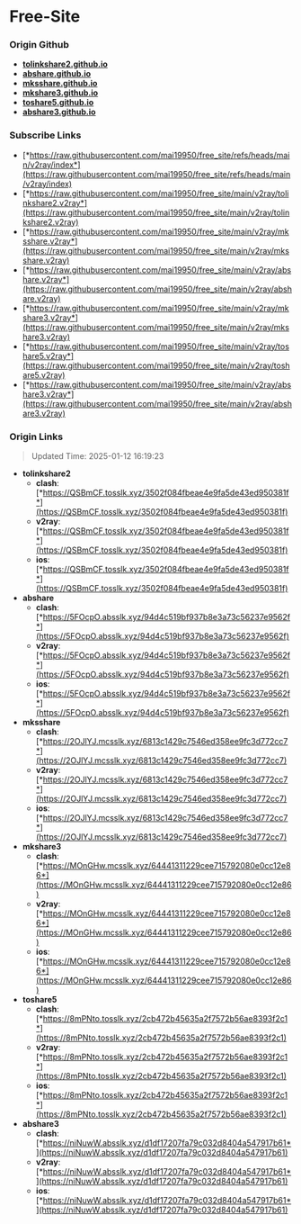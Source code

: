 # Free-Site

### Origin Github

- [**tolinkshare2.github.io**](https://github.com/tolinkshare2/tolinkshare2.github.io)
- [**abshare.github.io**](https://github.com/abshare/abshare.github.io)
- [**mksshare.github.io**](https://github.com/mksshare/mksshare.github.io)
- [**mkshare3.github.io**](https://github.com/mkshare3/mkshare3.github.io)
- [**toshare5.github.io**](https://github.com/toshare5/toshare5.github.io)
- [**abshare3.github.io**](https://github.com/abshare3/abshare3.github.io)

### Subscribe Links

- [*https://raw.githubusercontent.com/mai19950/free_site/refs/heads/main/v2ray/index*](https://raw.githubusercontent.com/mai19950/free_site/refs/heads/main/v2ray/index)
- [*https://raw.githubusercontent.com/mai19950/free_site/main/v2ray/tolinkshare2.v2ray*](https://raw.githubusercontent.com/mai19950/free_site/main/v2ray/tolinkshare2.v2ray)
- [*https://raw.githubusercontent.com/mai19950/free_site/main/v2ray/mksshare.v2ray*](https://raw.githubusercontent.com/mai19950/free_site/main/v2ray/mksshare.v2ray)
- [*https://raw.githubusercontent.com/mai19950/free_site/main/v2ray/abshare.v2ray*](https://raw.githubusercontent.com/mai19950/free_site/main/v2ray/abshare.v2ray)
- [*https://raw.githubusercontent.com/mai19950/free_site/main/v2ray/mkshare3.v2ray*](https://raw.githubusercontent.com/mai19950/free_site/main/v2ray/mkshare3.v2ray)
- [*https://raw.githubusercontent.com/mai19950/free_site/main/v2ray/toshare5.v2ray*](https://raw.githubusercontent.com/mai19950/free_site/main/v2ray/toshare5.v2ray)
- [*https://raw.githubusercontent.com/mai19950/free_site/main/v2ray/abshare3.v2ray*](https://raw.githubusercontent.com/mai19950/free_site/main/v2ray/abshare3.v2ray)

### Origin Links

> Updated Time: 2025-01-12 16:19:23

- **tolinkshare2**
  - **clash**: [*https://QSBmCF.tosslk.xyz/3502f084fbeae4e9fa5de43ed950381f*](https://QSBmCF.tosslk.xyz/3502f084fbeae4e9fa5de43ed950381f)
  - **v2ray**: [*https://QSBmCF.tosslk.xyz/3502f084fbeae4e9fa5de43ed950381f*](https://QSBmCF.tosslk.xyz/3502f084fbeae4e9fa5de43ed950381f)
  - **ios**: [*https://QSBmCF.tosslk.xyz/3502f084fbeae4e9fa5de43ed950381f*](https://QSBmCF.tosslk.xyz/3502f084fbeae4e9fa5de43ed950381f)
- **abshare**
  - **clash**: [*https://5FOcpO.absslk.xyz/94d4c519bf937b8e3a73c56237e9562f*](https://5FOcpO.absslk.xyz/94d4c519bf937b8e3a73c56237e9562f)
  - **v2ray**: [*https://5FOcpO.absslk.xyz/94d4c519bf937b8e3a73c56237e9562f*](https://5FOcpO.absslk.xyz/94d4c519bf937b8e3a73c56237e9562f)
  - **ios**: [*https://5FOcpO.absslk.xyz/94d4c519bf937b8e3a73c56237e9562f*](https://5FOcpO.absslk.xyz/94d4c519bf937b8e3a73c56237e9562f)
- **mksshare**
  - **clash**: [*https://2OJlYJ.mcsslk.xyz/6813c1429c7546ed358ee9fc3d772cc7*](https://2OJlYJ.mcsslk.xyz/6813c1429c7546ed358ee9fc3d772cc7)
  - **v2ray**: [*https://2OJlYJ.mcsslk.xyz/6813c1429c7546ed358ee9fc3d772cc7*](https://2OJlYJ.mcsslk.xyz/6813c1429c7546ed358ee9fc3d772cc7)
  - **ios**: [*https://2OJlYJ.mcsslk.xyz/6813c1429c7546ed358ee9fc3d772cc7*](https://2OJlYJ.mcsslk.xyz/6813c1429c7546ed358ee9fc3d772cc7)
- **mkshare3**
  - **clash**: [*https://MOnGHw.mcsslk.xyz/64441311229cee715792080e0cc12e86*](https://MOnGHw.mcsslk.xyz/64441311229cee715792080e0cc12e86)
  - **v2ray**: [*https://MOnGHw.mcsslk.xyz/64441311229cee715792080e0cc12e86*](https://MOnGHw.mcsslk.xyz/64441311229cee715792080e0cc12e86)
  - **ios**: [*https://MOnGHw.mcsslk.xyz/64441311229cee715792080e0cc12e86*](https://MOnGHw.mcsslk.xyz/64441311229cee715792080e0cc12e86)
- **toshare5**
  - **clash**: [*https://8mPNto.tosslk.xyz/2cb472b45635a2f7572b56ae8393f2c1*](https://8mPNto.tosslk.xyz/2cb472b45635a2f7572b56ae8393f2c1)
  - **v2ray**: [*https://8mPNto.tosslk.xyz/2cb472b45635a2f7572b56ae8393f2c1*](https://8mPNto.tosslk.xyz/2cb472b45635a2f7572b56ae8393f2c1)
  - **ios**: [*https://8mPNto.tosslk.xyz/2cb472b45635a2f7572b56ae8393f2c1*](https://8mPNto.tosslk.xyz/2cb472b45635a2f7572b56ae8393f2c1)
- **abshare3**
  - **clash**: [*https://niNuwW.absslk.xyz/d1df17207fa79c032d8404a547917b61*](https://niNuwW.absslk.xyz/d1df17207fa79c032d8404a547917b61)
  - **v2ray**: [*https://niNuwW.absslk.xyz/d1df17207fa79c032d8404a547917b61*](https://niNuwW.absslk.xyz/d1df17207fa79c032d8404a547917b61)
  - **ios**: [*https://niNuwW.absslk.xyz/d1df17207fa79c032d8404a547917b61*](https://niNuwW.absslk.xyz/d1df17207fa79c032d8404a547917b61)

